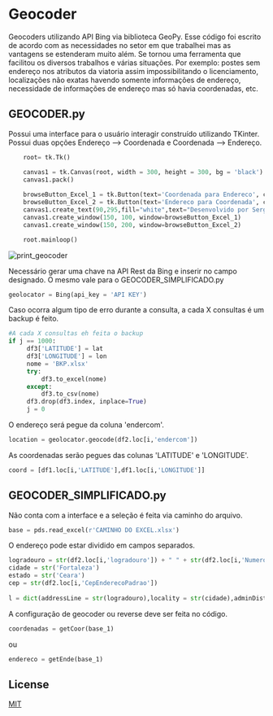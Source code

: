 # Geocoder
Geocoders utilizando API Bing via biblioteca GeoPy. Esse código foi escrito de acordo com as necessidades no setor em que trabalhei mas as vantagens se estenderam muito além. Se tornou uma ferramenta que facilitou os diversos trabalhos e várias situações. Por exemplo: postes sem endereço nos atributos da viatoria assim impossibilitando o licenciamento, localizações não exatas havendo somente informações de endereço, necessidade de informações de endereço mas só havia coordenadas, etc.

## GEOCODER.py 

Possui uma interface para o usuário interagir construído utilizando TKinter. Possui duas opções Endereço --> Coordenada e Coordenada --> Endereço.

```python
    root= tk.Tk()

    canvas1 = tk.Canvas(root, width = 300, height = 300, bg = 'black')
    canvas1.pack()
    
    browseButton_Excel_1 = tk.Button(text='Coordenada para Endereco', command=getEnde, bg='white', fg='red', font=('helvetica', 12, 'bold'))
    browseButton_Excel_2 = tk.Button(text='Endereco para Coordenada', command=getCoor, bg='white', fg='red', font=('helvetica', 12, 'bold'))
    canvas1.create_text(90,295,fill="white",text="Desenvolvido por Sergio Tavora")
    canvas1.create_window(150, 100, window=browseButton_Excel_1)
    canvas1.create_window(150, 200, window=browseButton_Excel_2)

    root.mainloop()
```
![print_geocoder](https://github.com/sergiusfelipe/Imagens/blob/main/Anota%C3%A7%C3%A3o%202021-09-22%201507319.png)

Necessário gerar uma chave na API Rest da Bing e inserir no campo designado. O mesmo vale para o GEOCODER_SIMPLIFICADO.py

```python
geolocator = Bing(api_key = 'API KEY')
```

Caso ocorra algum tipo de erro durante a consulta, a cada X consultas é um backup é feito.

```python
#A cada X consultas eh feita o backup
if j == 1000:
     df3['LATITUDE'] = lat
     df3['LONGITUDE'] = lon
     nome = 'BKP.xlsx'
     try:
         df3.to_excel(nome)
     except:
         df3.to_csv(nome)
     df3.drop(df3.index, inplace=True)
     j = 0
```
O endereço será pegue da coluna 'endercom'.

```python
location = geolocator.geocode(df2.loc[i,'endercom'])
```
As coordenadas serão pegues das colunas 'LATITUDE' e 'LONGITUDE'.

```python
coord = [df1.loc[i,'LATITUDE'],df1.loc[i,'LONGITUDE']]
```

## GEOCODER_SIMPLIFICADO.py

Não conta com a interface e a seleção é feita via caminho do arquivo.

```python
base = pds.read_excel(r'CAMINHO DO EXCEL.xlsx')
```

O endereço pode estar dividido em campos separados.

```python
logradouro = str(df2.loc[i,'logradouro']) + " " + str(df2.loc[i,'Numero']) + " - " + str(df2.loc[i,'bairro']) + ", Fortaleza, CE"
cidade = str('Fortaleza')
estado = str('Ceara')
cep = str(df2.loc[i,'CepEnderecoPadrao'])
            
l = dict(addressLine = str(logradouro),locality = str(cidade),adminDistrict = str(estado))
```

A configuração de geocoder ou reverse deve ser feita no código. 

```python
coordenadas = getCoor(base_1)
```
ou
```python
endereco = getEnde(base_1)
```

## License
[MIT](https://choosealicense.com/licenses/mit/)

